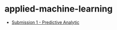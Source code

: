 # applied-machine-learning

- [Submission 1 - Predictive Analytic](hhttps://github.com/ridwaanhall/applied-machine-learning/tree/main/predictive-analytics)
<!-- - [Submission 2 - Recommender System](https://github.com/dicodingacademy/contoh-laporan-mlt/blob/main/format_laporan_submission_2.md) -->
